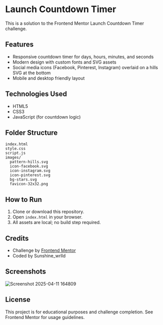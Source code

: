 # Launch Countdown Timer

This is a solution to the Frontend Mentor Launch Countdown Timer challenge.

## Features
- Responsive countdown timer for days, hours, minutes, and seconds
- Modern design with custom fonts and SVG assets
- Social media icons (Facebook, Pinterest, Instagram) overlaid on a hills SVG at the bottom
- Mobile and desktop friendly layout

## Technologies Used
- HTML5
- CSS3
- JavaScript (for countdown logic)

## Folder Structure
```
index.html
style.css
script.js
images/
  pattern-hills.svg
  icon-facebook.svg
  icon-instagram.svg
  icon-pinterest.svg
  bg-stars.svg
  favicon-32x32.png
```

## How to Run
1. Clone or download this repository.
2. Open `index.html` in your browser.
3. All assets are local; no build step required.

## Credits
- Challenge by [Frontend Mentor](https://www.frontendmentor.io?ref=challenge)
- Coded by Sunshine_wrlld

## Screenshots
![Screenshot 2025-04-11 164809](https://github.com/user-attachments/assets/fb76b241-1947-4723-b38a-d2a5bd88232e)

## License
This project is for educational purposes and challenge completion. See Frontend Mentor for usage guidelines.

